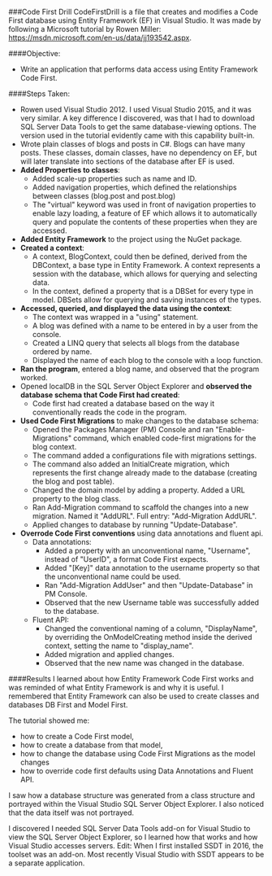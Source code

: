 
###Code First Drill
CodeFirstDrill is a file that creates and modifies a Code First database using Entity Framework (EF) in Visual Studio. It was made 
by following a Microsoft tutorial by Rowen Miller: https://msdn.microsoft.com/en-us/data/jj193542.aspx. 

####Objective: 
* Write an application that performs data access using Entity Framework Code First.

####Steps Taken:
* Rowen used Visual Studio 2012. I used Visual Studio 2015, and it was very similar. A key difference I discovered, was that I had to download SQL Server Data Tools to get the same database-viewing options. The version used in the tutorial evidently came with this capability built-in.
* Wrote plain classes of blogs and posts in C#. Blogs can have many posts. These classes, domain classes, have no dependency on EF, but will later translate into sections of the database after EF is used.
* **Added Properties to classes**:
  * Added scale-up properties such as name and ID.
  * Added navigation properties, which defined the relationships between classes (blog.post and post.blog)
  * The "virtual" keyword was used in front of navigation properties to enable lazy loading, a feature of EF which allows it to automatically query and populate the contents of these properties when they are accessed.
* **Added Entity Framework** to the project using the NuGet package.
* **Created a context**:
   * A context, BlogContext, could then be defined, derived from the DBContext, a base type in Entity Framework. A context represents a session with the database, which allows for querying and selecting data.
   * In the context, defined a property that is a DBSet for every type in model. DBSets allow for querying and saving instances of the types.
* **Accessed, queried, and displayed the data using the context**: 
   * The context was wrapped in a "using" statement.
   * A blog was defined with a name to be entered in by a user from the console.
   * Created a LINQ query that selects all blogs from the database ordered by name.
   * Displayed the name of each blog to the console with a loop function.
* **Ran the program**, entered a blog name, and observed that the program worked.
* Opened localDB in the SQL Server Object Explorer and **observed the database schema that Code First had created**:
   * Code first had created a database based on the way it conventionally reads the code in the program.
* **Used Code First Migrations** to make changes to the database schema:
   * Opened the Packages Manager (PM) Console and ran "Enable-Migrations" command, which enabled code-first migrations for the blog context.
   * The command added a configurations file with migrations settings.
   * The command also added an InitialCreate migration, which represents the first change already made to the database (creating the blog and post table).
   * Changed the domain model by adding a property. Added a URL property to the blog class.
   * Ran Add-Migration command to scaffold the changes into a new migration. Named it "AddURL". Full entry: "Add-Migration AddURL".
   * Applied changes to database by running "Update-Database".
* **Overrode Code First conventions** using data annotations and fluent api.
   * Data annotations:
     * Added a property with an unconventional name, "Username", instead of "UserID", a format Code First expects.
     * Added "[Key]" data annotation to the username property so that the unconventional name could be used.
     * Ran "Add-Migration AddUser" and then "Update-Database" in PM Console.
     * Observed that the new Username table was successfully added to the database.
   * Fluent API:
     * Changed the conventional naming of a column, "DisplayName", by overriding the OnModelCreating method inside the derived context, setting the name to "display_name".
     * Added migration and applied changes.
     * Observed that the new name was changed in the database.

####Results
I learned about how Entity Framework Code First works and was reminded of what Entity Framework is and why it is useful. I remembered that Entity Framework can also be used to create classes and databases DB First and Model First. 

The tutorial showed me: 
* how to create a Code First model, 
* how to create a database from that model, 
* how to change the database using Code First Migrations as the model changes
* how to override code first defaults using Data Annotations and Fluent API. 

I saw how a database structure was generated from a class structure and portrayed within the Visual Studio SQL Server Object Explorer. I also noticed that the data itself was not portrayed.

I discovered I needed SQL Server Data Tools add-on for Visual Studio to view the SQL Server Object Explorer, so I learned how that works and how Visual Studio accesses servers. Edit: When I first installed SSDT in 2016, the toolset was an add-on. Most recently Visual Studio with SSDT appears to be a separate application. 
